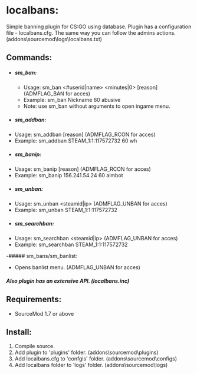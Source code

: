 # localbans:
Simple banning plugin for CS:GO using database.
Plugin has a configuration file - localbans.cfg.
The same way you can follow the admins actions. (addons\sourcemod\logs\localbans.txt)

## Commands:

+ ##### sm_ban:
  + Usage: sm_ban <#userid|name> <minutes|0> [reason] (ADMFLAG_BAN for acces)
  + Example: sm_ban Nickname 60 abusive
  + Note: use sm_ban without arguments to open ingame menu.

- ##### sm_addban:
+ Usage: sm_addban <steamid> <time> [reason] (ADMFLAG_RCON for acces)
+ Example: sm_addban STEAM_1:1:117572732 60 wh
  
- ##### sm_banip: 
+ Usage: sm_banip <ip> <time> [reason] (ADMFLAG_RCON for acces)
+ Example: sm_banip 156.241.54.24 60 aimbot

- ##### sm_unban:
+ Usage: sm_unban <steamid|ip> (ADMFLAG_UNBAN for acces)
+ Example: sm_unban STEAM_1:1:117572732

- ##### sm_searchban:
+ Usage: sm_searchban <steamid|ip> (ADMFLAG_UNBAN for acces)
+ Example: sm_searchban STEAM_1:1:117572732

-##### sm_bans/sm_banlist: 
+ Opens banlist menu. (ADMFLAG_UNBAN for acces)

##### Also plugin has an extensive API. (localbans.inc)

## Requirements:
- SourceMod 1.7 or above

## Install:
1. Compile source.
2. Add plugin to 'plugins' folder. (addons\sourcemod\plugins)
3. Add localbans.cfg to 'confgis' folder. (addons\sourcemod\configs)
4. Add localbans folder to 'logs' folder. (addons\sourcemod\logs)
